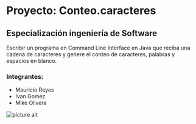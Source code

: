 # Proyecto: Conteo.caracteres
## Especialización ingeniería de Software
Escribir un programa en Command Line Interface en Java que reciba una cadena de caracteres y genere el conteo de caracteres, palabras y espacios en blanco.

### Integrantes:
* Mauricio Reyes
* Ivan Gomez 
* Mike Olivera


![picture alt](http://carrerasuniversitarias.com.co/logos/original/logo-universidad-de-los-llanos.png "Unillanos")
